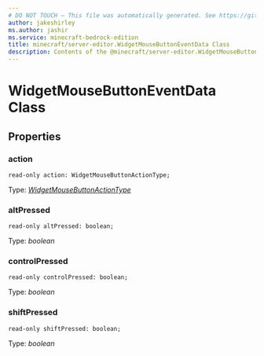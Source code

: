 ```yaml
---
# DO NOT TOUCH — This file was automatically generated. See https://github.com/mojang/minecraftapidocsgenerator to modify descriptions, examples, etc.
author: jakeshirley
ms.author: jashir
ms.service: minecraft-bedrock-edition
title: minecraft/server-editor.WidgetMouseButtonEventData Class
description: Contents of the @minecraft/server-editor.WidgetMouseButtonEventData class.
---
```

# WidgetMouseButtonEventData Class

## Properties

### **action**
`read-only action: WidgetMouseButtonActionType;`

Type: [*WidgetMouseButtonActionType*](WidgetMouseButtonActionType.md)

### **altPressed**
`read-only altPressed: boolean;`

Type: *boolean*

### **controlPressed**
`read-only controlPressed: boolean;`

Type: *boolean*

### **shiftPressed**
`read-only shiftPressed: boolean;`

Type: *boolean*
